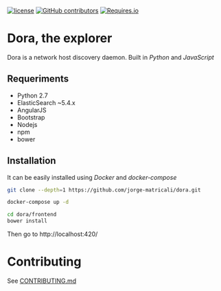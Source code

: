 [![license](https://img.shields.io/github/license/jorge-matricali/dora.svg)]() [![GitHub contributors](https://img.shields.io/github/contributors/jorge-matricali/dora.svg)]() [![Requires.io](https://img.shields.io/requires/github/jorge-matricali/dora.svg)]()

# Dora, the explorer
Dora is a network host discovery daemon. Built in _Python_ and _JavaScript_

## Requeriments
* Python 2.7
* ElasticSearch ~5.4.x
* AngularJS
* Bootstrap
* Nodejs
* npm
* bower

## Installation
It can be easily installed using _Docker_ and _docker-compose_

```bash
git clone --depth=1 https://github.com/jorge-matricali/dora.git

docker-compose up -d

cd dora/frontend
bower install
```
Then go to http://localhost:420/

# Contributing

See [CONTRIBUTING.md](CONTRIBUTING.md)
